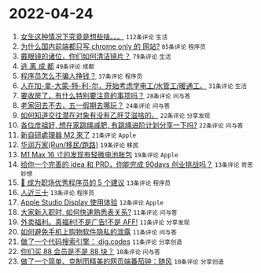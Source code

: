 # 2022-04-24

1. [女生这种情况下究竟是想些啥。。。](https://www.v2ex.com/t/848863) `112条评论` `生活`
1. [为什么国内前端都只写 chrome only 的 网站?](https://www.v2ex.com/t/848878) `85条评论` `程序员`
1. [戴眼镜的诸位，你们如何清洁镜片？](https://www.v2ex.com/t/848909) `79条评论` `生活`
1. [逃 离 成 都](https://www.v2ex.com/t/848881) `49条评论` `成都`
1. [程序员怎么不骗人挣钱？](https://www.v2ex.com/t/848914) `37条评论` `程序员`
1. [人在加-拿-大蒙-特-利-尔，开始考虑学电工/水管工/暖通工。](https://www.v2ex.com/t/848916) `31条评论` `生活`
1. [要收房了，有什么特别要注意的事项吗？](https://www.v2ex.com/t/848870) `28条评论` `问与答`
1. [老家回去不去，五一假期去哪玩？](https://www.v2ex.com/t/848911) `24条评论` `问与答`
1. [如何知道交往潜在对象有没有乙肝艾滋啥的。](https://www.v2ex.com/t/848891) `22条评论` `分享发现`
1. [各位彦祖好, 想在家跳绳减肥, 有跳绳进阶计划分享一下吗?](https://www.v2ex.com/t/848879) `22条评论` `问与答`
1. [新自研處理器 M2 來了](https://www.v2ex.com/t/848868) `21条评论` `Apple`
1. [华润万家(Run/移民/跑路)](https://www.v2ex.com/t/848928) `19条评论` `移民`
1. [M1 Max 16 寸的发现有轻微电池胀包](https://www.v2ex.com/t/848864) `19条评论` `Apple`
1. [给你一个完善的 idea 和 PRD，你能完成 90days 创业挑战吗？](https://www.v2ex.com/t/848899) `13条评论` `奇思妙想`
1. [🏅 成为职场优秀程序员的 5 个建议](https://www.v2ex.com/t/848890) `13条评论` `程序员`
1. [人近三十](https://www.v2ex.com/t/848877) `13条评论` `程序员`
1. [Apple Studio Display 使用体验](https://www.v2ex.com/t/848925) `12条评论` `Apple`
1. [大家新入职时, 如何快速熟悉表关系?](https://www.v2ex.com/t/848931) `11条评论` `问与答`
1. [外卖福利。真福利!不是广告!不是 AFF!](https://www.v2ex.com/t/848869) `11条评论` `分享发现`
1. [如何避免手机上购物软件隐私的泄露](https://www.v2ex.com/t/848860) `11条评论` `问与答`
1. [做了一个代码搜索引擎： dig.codes](https://www.v2ex.com/t/848859) `11条评论` `分享创造`
1. [你们买 88 会员是不是 88 块？](https://www.v2ex.com/t/848930) `10条评论` `问与答`
1. [做了一个简单、克制而精美的网页端番茄钟：随风](https://www.v2ex.com/t/848922) `10条评论` `分享创造`
